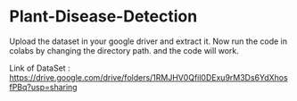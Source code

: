 # Plant-Disease-Detection

Upload the dataset in your google driver and extract it. Now run the code in colabs by changing the directory path. and the code will work.

Link of DataSet : https://drive.google.com/drive/folders/1RMJHV0Qfil0DExu9rM3Ds6YdXhosfPBq?usp=sharing
